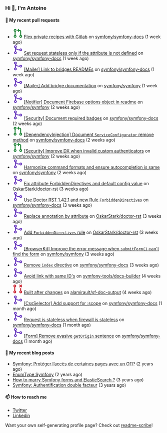 ### Hi 👋, I'm Antoine

#### 👷 My recent pull requests

- ![](./assets/pr-open.svg) [Flex private recipes with Gitlab](https://github.com/symfony/symfony-docs/pull/18196) on [symfony/symfony-docs](https://github.com/symfony/symfony-docs) (1 week ago)
- ![](./assets/pr-merged.svg) [Set request stateless only if the attribute is not defined](https://github.com/symfony/symfony-docs/pull/18195) on [symfony/symfony-docs](https://github.com/symfony/symfony-docs) (1 week ago)
- ![](./assets/pr-merged.svg) [[Mailer] Link to bridges READMEs](https://github.com/symfony/symfony-docs/pull/18185) on [symfony/symfony-docs](https://github.com/symfony/symfony-docs) (1 week ago)
- ![](./assets/pr-merged.svg) [[Mailer] Add bridge documentation](https://github.com/symfony/symfony/pull/49991) on [symfony/symfony](https://github.com/symfony/symfony) (1 week ago)
- ![](./assets/pr-merged.svg) [[Notifier] Document Firebase options object in readme](https://github.com/symfony/symfony/pull/49980) on [symfony/symfony](https://github.com/symfony/symfony) (2 weeks ago)
- ![](./assets/pr-merged.svg) [[Security] Document required badges](https://github.com/symfony/symfony-docs/pull/18180) on [symfony/symfony-docs](https://github.com/symfony/symfony-docs) (2 weeks ago)
- ![](./assets/pr-open.svg) [[DependencyInjection] Document `ServiceConfigurator` remove method](https://github.com/symfony/symfony-docs/pull/18178) on [symfony/symfony-docs](https://github.com/symfony/symfony-docs) (2 weeks ago)
- ![](./assets/pr-open.svg) [[Security] Improve DX when invalid custom authenticators](https://github.com/symfony/symfony/pull/49938) on [symfony/symfony](https://github.com/symfony/symfony) (2 weeks ago)
- ![](./assets/pr-merged.svg) [Harmonize command formats and ensure autocompletion is same](https://github.com/symfony/symfony/pull/49929) on [symfony/symfony](https://github.com/symfony/symfony) (2 weeks ago)
- ![](./assets/pr-merged.svg) [Fix attribute ForbiddenDirectives and default config value](https://github.com/OskarStark/doctor-rst/pull/1364) on [OskarStark/doctor-rst](https://github.com/OskarStark/doctor-rst) (3 weeks ago)
- ![](./assets/pr-merged.svg) [Use Doctor RST 1.42.1 and new Rule `ForbiddenDirectives`](https://github.com/symfony/symfony-docs/pull/18148) on [symfony/symfony-docs](https://github.com/symfony/symfony-docs) (3 weeks ago)
- ![](./assets/pr-merged.svg) [Replace annotation by attribute](https://github.com/OskarStark/doctor-rst/pull/1362) on [OskarStark/doctor-rst](https://github.com/OskarStark/doctor-rst) (3 weeks ago)
- ![](./assets/pr-merged.svg) [Add `ForbiddenDirectives` rule](https://github.com/OskarStark/doctor-rst/pull/1360) on [OskarStark/doctor-rst](https://github.com/OskarStark/doctor-rst) (3 weeks ago)
- ![](./assets/pr-merged.svg) [[BrowserKit] Improve the error message when `submitForm()` can&#39;t find the form](https://github.com/symfony/symfony/pull/49839) on [symfony/symfony](https://github.com/symfony/symfony) (3 weeks ago)
- ![](./assets/pr-merged.svg) [Remove `index` directive](https://github.com/symfony/symfony-docs/pull/18130) on [symfony/symfony-docs](https://github.com/symfony/symfony-docs) (3 weeks ago)
- ![](./assets/pr-merged.svg) [Avoid link with same ID&#39;s](https://github.com/symfony-tools/docs-builder/pull/152) on [symfony-tools/docs-builder](https://github.com/symfony-tools/docs-builder) (4 weeks ago)
- ![](./assets/pr-closed.svg) [Built after changes](https://github.com/alamirault/sf-doc-output/pull/1) on [alamirault/sf-doc-output](https://github.com/alamirault/sf-doc-output) (4 weeks ago)
- ![](./assets/pr-merged.svg) [[CssSelector] Add support for :scope](https://github.com/symfony/symfony-docs/pull/18109) on [symfony/symfony-docs](https://github.com/symfony/symfony-docs) (1 month ago)
- ![](./assets/pr-merged.svg) [Request is stateless when firewall is stateless](https://github.com/symfony/symfony-docs/pull/18108) on [symfony/symfony-docs](https://github.com/symfony/symfony-docs) (1 month ago)
- ![](./assets/pr-merged.svg) [[Form] Remove evasive `getOrigin` sentence](https://github.com/symfony/symfony-docs/pull/18047) on [symfony/symfony-docs](https://github.com/symfony/symfony-docs) (1 month ago)


#### 📜 My recent blog posts

- [Symfony: Protéger l’accès de certaines pages avec un OTP](https://alamirault.medium.com/symfony-prot%C3%A9ger-lacc%C3%A8s-de-certaines-pages-avec-un-otp-4d72458e3d08?source=rss-cebacd5f419e------2) (2 years ago)
- [EnumType Symfony](https://alamirault.medium.com/enumtype-symfony-cf7dc32ca2f2?source=rss-cebacd5f419e------2) (2 years ago)
- [How to marry Symfony forms and ElasticSearch ?](https://alamirault.medium.com/how-to-marry-symfony-forms-and-elasticsearch-24a9ccefa185?source=rss-cebacd5f419e------2) (3 years ago)
- [Symfony: Authentification double facteur](https://alamirault.medium.com/symfony-authentification-double-facteur-a2be5d405420?source=rss-cebacd5f419e------2) (3 years ago)

#### 📫 How to reach me

- [Twitter](https://twitter.com/a_lamirault)
- [Linkedin](https://www.linkedin.com/in/antoine-lamirault-9a9a9a107/)

Want your own self-generating profile page? Check out [readme-scribe](https://github.com/muesli/readme-scribe)!
